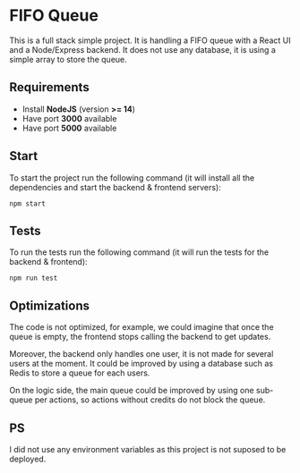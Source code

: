 # FIFO Queue

This is a full stack simple project. It is handling a FIFO queue with a React UI and a Node/Express backend.
It does not use any database, it is using a simple array to store the queue.

## Requirements

- Install **NodeJS** (version **>= 14**)
- Have port **3000** available
- Have port **5000** available

## Start

To start the project run the following command (it will install all the dependencies and start the backend & frontend servers):

```
npm start
```

## Tests

To run the tests run the following command (it will run the tests for the backend & frontend):

```
npm run test
```

## Optimizations

The code is not optimized, for example, we could imagine that once the queue is empty, the frontend stops calling the backend to get updates.

Moreover, the backend only handles one user, it is not made for several users at the moment. It could be improved by using a database such as Redis to store a queue for each users.

On the logic side, the main queue could be improved by using one sub-queue per actions, so actions without credits do not block the queue.

## PS

I did not use any environment variables as this project is not suposed to be deployed.
